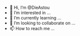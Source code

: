 - 👋 Hi, I’m @DieAstou
- 👀 I’m interested in ...
- 🌱 I’m currently learning ...
- 💞️ I’m looking to collaborate on ...
- 📫 How to reach me ...

<!---
DieAstou/DieAstou is a ✨ special ✨ repository because its `README.md` (this file) appears on your GitHub profile.
You can click the Preview link to take a look at your changes.
--->
